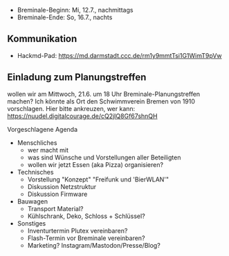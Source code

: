 - Breminale-Beginn: Mi, 12.7., nachmittags
- Breminale-Ende: So, 16.7., nachts

## Kommunikation
- Hackmd-Pad: <https://md.darmstadt.ccc.de/rm1y9mmtTsi1G1WimT9pVw>



## Einladung zum Planungstreffen

wollen wir am Mittwoch, 21.6. um 18 Uhr Breminale-Planungstreffen machen?
Ich könnte als Ort den Schwimmverein Bremen von 1910 vorschlagen.
Hier bitte ankreuzen, wer kann: https://nuudel.digitalcourage.de/cQ2jIQ8Gf67shnQH

Vorgeschlagene Agenda

- Menschliches
    - wer macht mit
    - was sind Wünsche und Vorstellungen aller Beteiligten
    - wollen wir jetzt Essen (aka Pizza) organisieren?
- Technisches
    - Vorstellung "Konzept" "Freifunk und 'BierWLAN'"
    - Diskussion Netzstruktur
    - Diskussion Firmware
- Bauwagen
    - Transport Material?
    - Kühlschrank, Deko, Schloss + Schlüssel?
- Sonstiges
    - Inventurtermin Plutex vereinbaren?
    - Flash-Termin vor Breminale vereinbaren?
    - Marketing? Instagram/Mastodon/Presse/Blog?